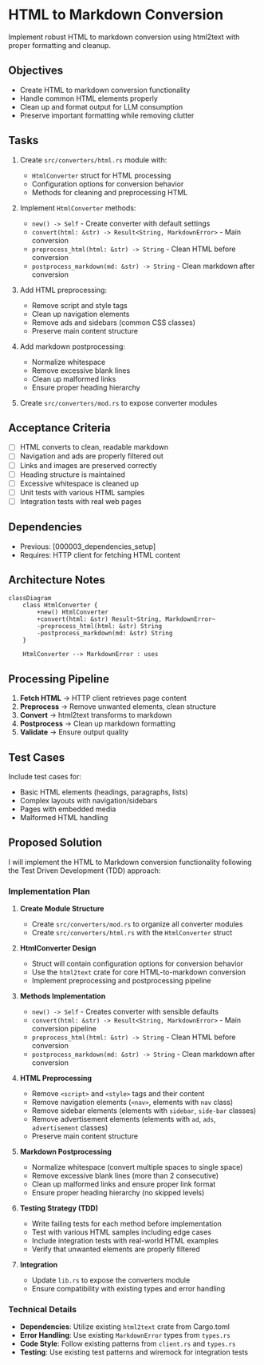 # HTML to Markdown Conversion

Implement robust HTML to markdown conversion using html2text with proper formatting and cleanup.

## Objectives

- Create HTML to markdown conversion functionality
- Handle common HTML elements properly
- Clean up and format output for LLM consumption
- Preserve important formatting while removing clutter

## Tasks

1. Create `src/converters/html.rs` module with:
   - `HtmlConverter` struct for HTML processing
   - Configuration options for conversion behavior
   - Methods for cleaning and preprocessing HTML

2. Implement `HtmlConverter` methods:
   - `new() -> Self` - Create converter with default settings
   - `convert(html: &str) -> Result<String, MarkdownError>` - Main conversion
   - `preprocess_html(html: &str) -> String` - Clean HTML before conversion
   - `postprocess_markdown(md: &str) -> String` - Clean markdown after conversion

3. Add HTML preprocessing:
   - Remove script and style tags
   - Clean up navigation elements
   - Remove ads and sidebars (common CSS classes)
   - Preserve main content structure

4. Add markdown postprocessing:
   - Normalize whitespace
   - Remove excessive blank lines
   - Clean up malformed links
   - Ensure proper heading hierarchy

5. Create `src/converters/mod.rs` to expose converter modules

## Acceptance Criteria

- [ ] HTML converts to clean, readable markdown
- [ ] Navigation and ads are properly filtered out
- [ ] Links and images are preserved correctly  
- [ ] Heading structure is maintained
- [ ] Excessive whitespace is cleaned up
- [ ] Unit tests with various HTML samples
- [ ] Integration tests with real web pages

## Dependencies

- Previous: [000003_dependencies_setup]
- Requires: HTTP client for fetching HTML content

## Architecture Notes

```mermaid
classDiagram
    class HtmlConverter {
        +new() HtmlConverter
        +convert(html: &str) Result~String, MarkdownError~
        -preprocess_html(html: &str) String
        -postprocess_markdown(md: &str) String
    }
    
    HtmlConverter --> MarkdownError : uses
```

## Processing Pipeline

1. **Fetch HTML** → HTTP client retrieves page content
2. **Preprocess** → Remove unwanted elements, clean structure  
3. **Convert** → html2text transforms to markdown
4. **Postprocess** → Clean up markdown formatting
5. **Validate** → Ensure output quality

## Test Cases

Include test cases for:
- Basic HTML elements (headings, paragraphs, lists)
- Complex layouts with navigation/sidebars
- Pages with embedded media
- Malformed HTML handling

## Proposed Solution

I will implement the HTML to Markdown conversion functionality following the Test Driven Development (TDD) approach:

### Implementation Plan

1. **Create Module Structure**
   - Create `src/converters/mod.rs` to organize all converter modules
   - Create `src/converters/html.rs` with the `HtmlConverter` struct

2. **HtmlConverter Design**
   - Struct will contain configuration options for conversion behavior
   - Use the `html2text` crate for core HTML-to-markdown conversion
   - Implement preprocessing and postprocessing pipeline

3. **Methods Implementation**
   - `new() -> Self` - Creates converter with sensible defaults
   - `convert(html: &str) -> Result<String, MarkdownError>` - Main conversion pipeline
   - `preprocess_html(html: &str) -> String` - Clean HTML before conversion
   - `postprocess_markdown(md: &str) -> String` - Clean markdown after conversion

4. **HTML Preprocessing**
   - Remove `<script>` and `<style>` tags and their content
   - Remove navigation elements (`<nav>`, elements with `nav` class)
   - Remove sidebar elements (elements with `sidebar`, `side-bar` classes)
   - Remove advertisement elements (elements with `ad`, `ads`, `advertisement` classes)
   - Preserve main content structure

5. **Markdown Postprocessing**
   - Normalize whitespace (convert multiple spaces to single space)
   - Remove excessive blank lines (more than 2 consecutive)
   - Clean up malformed links and ensure proper link format
   - Ensure proper heading hierarchy (no skipped levels)

6. **Testing Strategy (TDD)**
   - Write failing tests for each method before implementation
   - Test with various HTML samples including edge cases
   - Include integration tests with real-world HTML examples
   - Verify that unwanted elements are properly filtered

7. **Integration**
   - Update `lib.rs` to expose the converters module
   - Ensure compatibility with existing types and error handling

### Technical Details

- **Dependencies**: Utilize existing `html2text` crate from Cargo.toml
- **Error Handling**: Use existing `MarkdownError` types from `types.rs`
- **Code Style**: Follow existing patterns from `client.rs` and `types.rs`
- **Testing**: Use existing test patterns and wiremock for integration tests